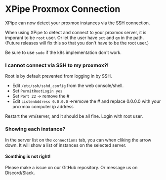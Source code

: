 # XPipe Proxmox Connection

XPipe can now detect your proxmox instances via the SSH connection.

When using XPipe to detect and connect to your proxmox server, it is imporant to be `root` user. Or let the user have `pct` and `qm` in the path. <br/> (Future releases will fix this so that you don't have to be the root user.)

Be sure to use `sudo` if the k8s implementation don't work.

### I cannot connect via SSH to my proxmox?!
Root is by default prevented from logging in by SSH.

- Edit `/etc/ssh/sshd_config` from the web console/shell.
- Set `PermitRootLogin yes`
- Set `Port 22` -> remove the #
- Edit `ListenAddress 0.0.0.0` ->remove the # and replace 0.0.0.0 with your proxmox computer ip address

Restart the vm/server, and it should be all fine. Login with root user.

### Showing each instance?
In the server list on the `connections` tab, you can when cliking the arrow down. It will show a list of instances on the selected server.

#### Somthing is not right!
Please make a issue on our GitHub repository. Or message us on Discord/Slack.